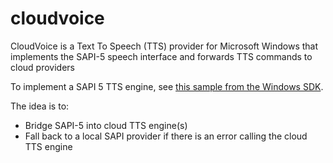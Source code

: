# cloudvoice
CloudVoice is a Text To Speech (TTS) provider for Microsoft Windows that implements the SAPI-5 speech interface and forwards TTS commands to cloud providers

To implement a SAPI 5 TTS engine, see [this sample from the Windows SDK](https://github.com/pauldotknopf/WindowsSDK7-Samples/blob/3f2438b15c59fdc104c13e2cf6cf46c1b16cf281/winui/speech/engines/samplettsengine/samplettsengine/ttsengobj.cpp#L373).

The idea is to:

 * Bridge SAPI-5 into cloud TTS engine(s)
 * Fall back to a local SAPI provider if there is an error calling the cloud TTS engine
